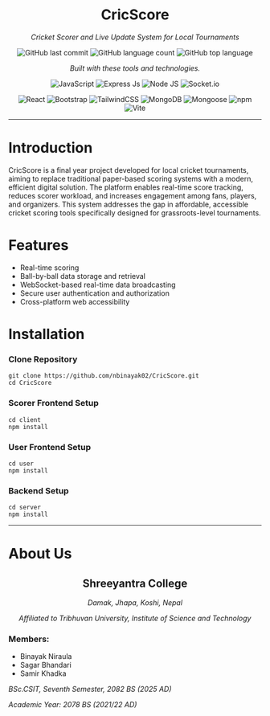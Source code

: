 <div align="center">

# CricScore
*Cricket Scorer and Live Update System for Local Tournaments*

![GitHub last commit](https://img.shields.io/github/last-commit/nbinayak02/CricScore)
![GitHub language count](https://img.shields.io/github/languages/count/nbinayak02/CricScore)
![GitHub top language](https://img.shields.io/github/languages/top/nbinayak02/CricScore)

*Built with these tools and technologies.*

![JavaScript](https://img.shields.io/badge/JavaScript-F7DF1E?logo=javascript&logoColor=black&style=for-the-badge) 
![Express Js](https://img.shields.io/badge/Express.js-000000?logo=express&logoColor=fff&style=flat)
![Node JS](https://img.shields.io/badge/node.js-339933?style=for-the-badge&logo=Node.js&logoColor=white)
![Socket.io](https://img.shields.io/badge/Socket.io-010101?logo=Socket.io&logoColor=white&style=flat-square)  


![React](https://img.shields.io/badge/React-61DAFB?logo=react&logoColor=white&style=for-the-badge)
![Bootstrap](https://img.shields.io/badge/Bootstrap-563D7C?logo=bootstrap&logoColor=white&style=for-the-badge) 
![TailwindCSS](https://img.shields.io/badge/tailwindcss-%2338B2AC?logo=tailwind-css&logoColor=white&style=for-the-badge) 
![MongoDB](https://img.shields.io/badge/MongoDB-%234ea94b?style=for-the-badge&logo=mongodb&logoColor=white) 
![Mongoose](https://img.shields.io/badge/Mongoose-%23CC2041?logo=mongoose&logoColor=white&style=for-the-badge) 
![npm](https://img.shields.io/badge/npm-%23CB3837?logo=npm&logoColor=white&style=for-the-badge)
![Vite](https://img.shields.io/badge/vite-%23646CFF?logo=vite&logoColor=white&style=for-the-badge) 

</div>

---
# Introduction

CricScore is a final year project developed for local cricket tournaments, aiming to replace traditional paper-based scoring systems with a modern, efficient digital solution. The platform enables real-time score tracking, reduces scorer workload, and increases engagement among fans, players, and organizers.
This system addresses the gap in affordable, accessible cricket scoring tools specifically designed for grassroots-level tournaments.

# Features

- Real-time scoring
- Ball-by-ball data storage and retrieval
- WebSocket-based real-time data broadcasting
- Secure user authentication and authorization
- Cross-platform web accessibility

# Installation

### Clone Repository

```
git clone https://github.com/nbinayak02/CricScore.git
cd CricScore
```

### Scorer Frontend Setup

```
cd client
npm install
```

### User Frontend Setup

```
cd user
npm install
```

### Backend Setup

```
cd server
npm install
```
---

# About Us

<div align="center">

## Shreeyantra College

*Damak, Jhapa, Koshi, Nepal*

*Affiliated to Tribhuvan University, Institute of Science and Technology*

</div>

### Members:

- Binayak Niraula 
- Sagar Bhandari 
- Samir Khadka 

*BSc.CSIT, Seventh Semester, 2082 BS (2025 AD)*

*Academic Year: 2078 BS (2021/22 AD)*
